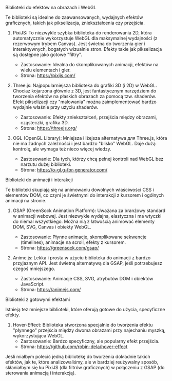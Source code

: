  Biblioteki do efektów na obrazach i WebGL

  Te biblioteki są idealne do zaawansowanych, wydajnych efektów graficznych, takich jak pikselizacja, zniekształcenia czy przejścia.

   1. PixiJS: To niezwykle szybka biblioteka do renderowania 2D, która automatycznie wykorzystuje WebGL dla maksymalnej wydajności (z rezerwowym trybem Canvas).
      Jest świetna do tworzenia gier i interaktywnych, bogatych wizualnie stron. Efekty takie jak pikselizacja są dostępne jako gotowe "filtry".
       * Zastosowanie: Idealna do skomplikowanych animacji, efektów na wielu elementach i gier.
       * Strona: https://pixijs.com/

   2. Three.js: Najpopularniejsza biblioteka do grafiki 3D (i 2D) w WebGL. Chociaż kojarzona głównie z 3D, jest fantastycznym narzędziem do tworzenia efektów na
      płaskich obrazach za pomocą tzw. shaderów. Efekt pikselizacji czy "malowania" można zaimplementować bardzo wydajnie właśnie przy użyciu shaderów.
       * Zastosowanie: Efekty zniekształceń, przejścia między obrazami, cząsteczki, grafika 3D.
       * Strona: https://threejs.org/

   3. OGL (OpenGL Library): Mniejsza i lżejsza alternatywa для Three.js, która nie ma żadnych zależności i jest bardzo "blisko" WebGL. Daje dużą kontrolę, ale
      wymaga też nieco więcej wiedzy.
       * Zastosowanie: Dla tych, którzy chcą pełnej kontroli nad WebGL bez narzutu dużej biblioteki.
       * Strona: https://o-gl.g-for-generator.com/

  Biblioteki do animacji i interakcji

  Te biblioteki skupiają się na animowaniu dowolnych właściwości CSS i elementów DOM, co czyni je świetnymi do interakcji z kursorem i ogólnych animacji na
  stronie.

   1. GSAP (GreenSock Animation Platform): Uważana za branżowy standard w animacji webowej. Jest niezwykle wydajna, elastyczna i ma wtyczki do niemal wszystkiego.
      Można nią z łatwością animować elementy DOM, SVG, Canvas i obiekty WebGL.
       * Zastosowanie: Płynne animacje, skomplikowane sekwencje (timelines), animacje na scroll, efekty z kursorem.
       * Strona: https://greensock.com/gsap/

   2. Anime.js: Lekka i prosta w użyciu biblioteka do animacji z bardzo przyjaznym API. Jest świetną alternatywą dla GSAP, jeśli potrzebujesz czegoś mniejszego.
       * Zastosowanie: Animacje CSS, SVG, atrybutów DOM i obiektów JavaScript.
       * Strona: https://animejs.com/

  Biblioteki z gotowymi efektami

  Istnieją też mniejsze biblioteki, które oferują gotowe do użycia, specyficzne efekty.

   1. Hover-Effect: Biblioteka stworzona specjalnie do tworzenia efektu "płynnego" przejścia między dwoma obrazami przy najechaniu myszką, wykorzystująca WebGL.
       * Zastosowanie: Bardzo specyficzny, ale popularny efekt przejścia.
       * Strona: https://github.com/robin-dela/hover-effect

  Jeśli miałbym polecić jedną bibliotekę do tworzenia dokładnie takich efektów, jak te, które analizowaliśmy, ale w bardziej reużywalny sposób, skłaniałbym się
  ku PixiJS (dla filtrów graficznych) w połączeniu z GSAP (do sterowania animacją i interakcją).